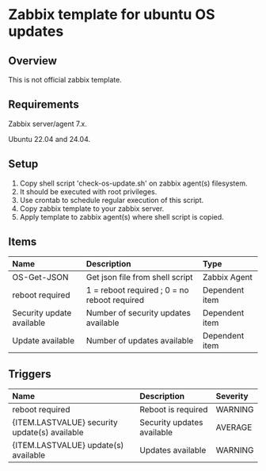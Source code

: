 # Zabbix template for ubuntu OS updates

## Overview
This is not official zabbix template.

## Requirements
Zabbix server/agent 7.x.

Ubuntu 22.04 and 24.04.

## Setup

1. Copy shell script 'check-os-update.sh' on zabbix agent(s) filesystem.
2. It should be executed with root privileges.
3. Use crontab to schedule regular execution of this script.
4. Copy zabbix template to your zabbix server.
5. Apply template to zabbix agent(s) where shell script is copied.

## Items
| Name                      | Description                                  | Type            | 
| :------------------------ | :------------------------------------------- | :---------------|
| OS-Get-JSON               | Get json file from shell script              | Zabbix Agent    |
| reboot required           | 1 = reboot required ; 0 = no reboot required | Dependent item  |
| Security update available | Number of security updates available         | Dependent item  |
| Update available          | Number of updates available                  | Dependent item  |

## Triggers
| Name                                          | Description                          | Severity        |
| :-------------------------------------------- | :----------------------------------- | :---------------|
| reboot required                               | Reboot is required                   | WARNING         |
| {ITEM.LASTVALUE} security update(s) available | Security updates available           | AVERAGE         |
| {ITEM.LASTVALUE} update(s) available          | Updates available                    | WARNING         |
